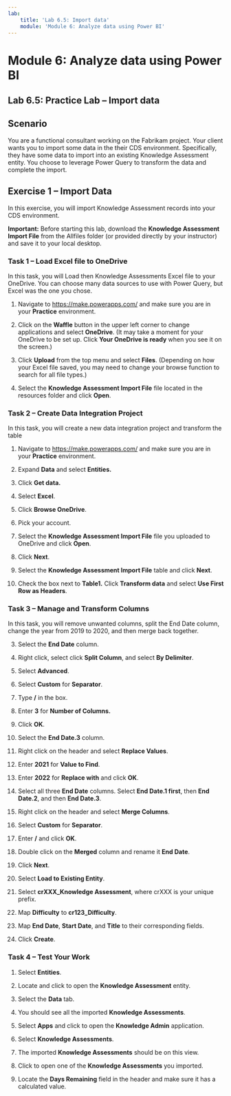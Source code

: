 ```yaml
---
lab:
    title: 'Lab 6.5: Import data'
    module: 'Module 6: Analyze data using Power BI'
---
```


Module 6: Analyze data using Power BI
=======================

## Lab 6.5: Practice Lab – Import data

Scenario
--------

You are a functional consultant working on the Fabrikam project. Your client
wants you to import some data in the their CDS environment. Specifically, they
have some data to import into an existing Knowledge Assessment entity. You
choose to leverage Power Query to transform the data and complete the import.


Exercise 1 – Import Data
------------------------

In this exercise, you will import Knowledge Assessment records into your CDS
environment.

**Important:** Before starting this lab, download the **Knowledge Assessment Import File** from the Allfiles folder (or provided directly by your instructor) and save it to your local desktop.

### Task 1 – Load Excel file to OneDrive

In this task, you will Load then Knowledge Assessments Excel file to your
OneDrive. You can choose many data sources to use with Power Query, but Excel
was the one you chose.

1.  Navigate to <https://make.powerapps.com/> and make sure you are in your **Practice** environment.

2.  Click on the **Waffle** button in the upper left corner to change
    applications and select **OneDrive**. (It may take a moment for your OneDrive to be set up. Click **Your OneDrive is ready** when you see it on the screen.)

3.  Click **Upload** from the top menu and select **Files**. (Depending on how your Excel file saved, you may need to change your browse function to search for all file types.)

4.  Select the **Knowledge Assessment Import File** file located in the resources folder
    and click **Open**.

### Task 2 – Create Data Integration Project

In this task, you will create a new data integration project and transform the
table

1.  Navigate to <https://make.powerapps.com/> and make sure you are in your **Practice** environment.

2.  Expand **Data** and select **Entities.**

3.  Click **Get data.**

4.  Select **Excel**.

5.  Click **Browse OneDrive**.

6.  Pick your account.

7.  Select the **Knowledge Assessment Import File** file you uploaded to OneDrive and click
    **Open**.

8.  Click **Next**.

9.  Select the **Knowledge Assessment Import File** table and click **Next**.

10. Check the box next to **Table1.** Click **Transform data** and select **Use First Row as Headers**.

### Task 3 – Manage and Transform Columns

In this task, you will remove unwanted columns, split the End Date column,
change the year from 2019 to 2020, and then merge back together.

3.  Select the **End Date** column.

4.  Right click, select click **Split Column**, and select **By
    Delimiter**.

5.  Select **Advanced**.

6.  Select **Custom** for **Separator**.

7.  Type **/** in the box.

8.  Enter **3** for **Number of Columns.**

9.  Click **OK**.

10. Select the **End Date.3** column.

11. Right click on the header and select **Replace Values**.

12. Enter **2021** for **Value to Find**.

13. Enter **2022** for **Replace with** and click **OK**.

14. Select all three **End Date** columns. Select **End Date.1 first**, then
    **End Date.2**, and then **End Date.3**.

15. Right click on the header and select **Merge Columns**.

16. Select **Custom** for **Separator**.

17. Enter **/** and click **OK**.

18. Double click on the **Merged** column and rename it **End Date**.

19. Click **Next**.

20. Select **Load to Existing Entity**.

21. Select **crXXX_Knowledge Assessment**, where crXXX is your unique prefix.

22. Map **Difficulty** to **cr123_Difficulty**.

23. Map **End Date**, **Start Date**, and **Title** to their corresponding
    fields.

25. Click **Create**.

### Task 4 – Test Your Work

1.  Select **Entities**.

2.  Locate and click to open the **Knowledge Assessment** entity.

3.  Select the **Data** tab.

4.  You should see all the imported **Knowledge Assessments**.

8.  Select **Apps** and click to open the **Knowledge Admin** application.

9.  Select **Knowledge Assessments**.

10. The imported **Knowledge Assessments** should be on this view.

11. Click to open one of the **Knowledge Assessments** you imported.

12. Locate the **Days Remaining** field in the header and make sure it has a
    calculated value.
